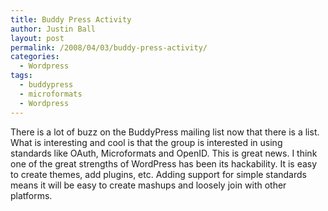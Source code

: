 ```yaml
---
title: Buddy Press Activity
author: Justin Ball
layout: post
permalink: /2008/04/03/buddy-press-activity/
categories:
  - Wordpress
tags:
  - buddypress
  - microformats
  - Wordpress
---
```


There is a lot of buzz on the BuddyPress mailing list now that there is a list. What is interesting and cool is that the group is interested in using standards like OAuth, Microformats and OpenID. This is great news. I think one of the great strengths of WordPress has been its hackability. It is easy to create themes, add plugins, etc. Adding support for simple standards means it will be easy to create mashups and loosely join with other platforms.